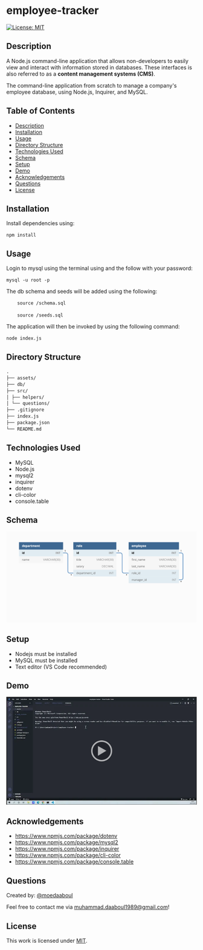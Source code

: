 # employee-tracker

[![License: MIT](https://img.shields.io/badge/License-MIT-yellow.svg)](https://opensource.org/licenses/MIT)

## Description

A Node.js command-line application that allows non-developers to easily view and interact with information stored in databases. These interfaces is also referred to as a **content management systems (CMS)**.

The command-line application from scratch to manage a company's employee database, using Node.js, Inquirer, and MySQL.

## Table of Contents

- [Description](#description)
- [Installation](#installation)
- [Usage](#usage)
- [Directory Structure](#directory-structure)
- [Technologies Used](#technologies-used)
- [Schema](#schema)
- [Setup](#setup)
- [Demo](#demo)
- [Acknowledgements](#acknowledgements)
- [Questions](#questions)
- [License](#license)

## Installation

​Install dependencies using:

    npm install

## Usage

Login to mysql using the terminal using and the follow with your password:

    mysql -u root -p

The db schema and seeds will be added using the following:

```mysql
    source /schema.sql

    source /seeds.sql
```

The application will then be invoked by using the following command:

    node index.js

## Directory Structure

```md
.
├── assets/
├── db/
├── src/
│ ├── helpers/
│ └── questions/
├── .gitignore
├── index.js
├── package.json
└── README.md
```

## Technologies Used

- MySQL
- Node.js
- mysql2
- inquirer
- dotenv
- cli-color
- console.table

## Schema

![Schema](./assets/schema-image.png)

## Setup

- Nodejs must be installed
- MySQL must be installed
- Text editor (VS Code recommended)

## Demo

[![Watch the video](./assets/my-video-player.png)](https://drive.google.com/file/d/1RoJ_t8hFmkak7h2BDBvQsZf7Kkvo2wDw/view)

## Acknowledgements

- https://www.npmjs.com/package/dotenv
- https://www.npmjs.com/package/mysql2
- https://www.npmjs.com/package/inquirer
- https://www.npmjs.com/package/cli-color
- https://www.npmjs.com/package/console.table

## Questions

Created by: [@moedaaboul](https://github.com/moedaaboul)

Feel free to contact me via [muhammad.daaboul1989@gmail.com](muhammad.daaboul1989@gmail.com)!

## License

This work is licensed under
[MIT](#).
